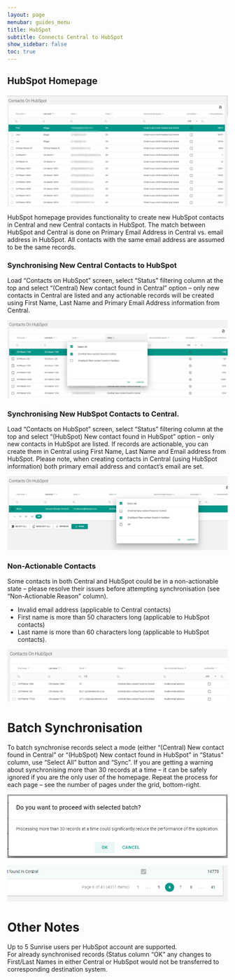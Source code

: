 ```yaml
---
layout: page
menubar: guides_menu
title: HubSpot
subtitle: Connects Central to HubSpot
show_sidebar: false
toc: true
---
```


## HubSpot Homepage

![HubSpot Homepage](/img/hubspot/hubspot-main-screen.PNG "HubSpot Homepage")

HubSpot homepage provides functionality to create new HubSpot contacts in Central and new Central contacts in HubSpot.
The match between HubSpot and Central is done on Primary Email Address in Central vs. email address in HubSpot. All contacts with the same email address are assumed to be the same records.

### Synchronising New Central Contacts to HubSpot
Load “Contacts on HubSpot” screen, select “Status” filtering column at the top and select “(Central) New contact found in Central” option – only new contacts in Central are listed and any actionable records will be created using First Name, Last Name and Primary Email Address information from Central.

![HubSpot New Central Contacts](/img/hubspot/hubspot-new-central-contacts.png "HubSpot New Central Contacts")

### Synchronising New HubSpot Contacts to Central.
Load “Contacts on HubSpot” screen, select “Status” filtering column at the top and select “(HubSpot) New contact found in HubSpot” option – only new contacts in HubSpot are listed. If records are actionable, you can create them in Central using First Name, Last Name and Email address from HubSpot. Please note, when creating contacts in Central (using HubSpot information) both primary email address and contact’s email are set.

![HubSpot New HubSpot Contacts](/img/hubspot/hubspot-new-hubspot-contacts.png "HubSpot New HubSpot Contacts")

### Non-Actionable Contacts
Some contacts in both Central and HubSpot could be in a non-actionable state – please resolve their issues before attempting synchronisation (see “Non-Actionable Reason” column).
* Invalid email address (applicable to Central contacts)
* First name is more than 50 characters long (applicable to HubSpot contacts)
* Last name is more than 60 characters long (applicable to HubSpot contacts).

![HubSpot Invalid Email](/img/hubspot/hubspot-invalid-email.png "HubSpot Invalid Email")

# Batch Synchronisation
To batch synchronise records select a mode (either “(Central) New contact found in Central” or “(HubSpot) New contact found in HubSpot” in “Status” column, use “Select All” button and “Sync”. If you are getting a warning about synchronising more than 30 records at a time – it can be safely ignored if you are the only user of the homepage. Repeat the process for each page – see the number of pages under the grid, bottom-right.

![HubSpot More Than 30 Records](/img/hubspot/hubspot-batch.png "HubSpot More Than 30 Records")

![HubSpot Bathes - Paging](/img/hubspot/hubspot-paging.png "HubSpot Bathes - Paging")


# Other Notes
Up to 5 Sunrise users per HubSpot account are supported.  
For already synchronised records (Status column “OK” any changes to First/Last Names in either Central or HubSpot would not be transferred to corresponding destination system.
